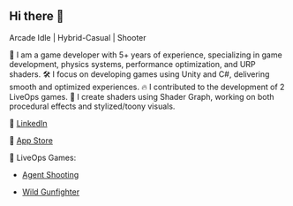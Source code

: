 ## Hi there 👋

Arcade Idle | Hybrid-Casual | Shooter

🎯 I am a game developer with 5+ years of experience, specializing in game development, physics systems, performance optimization, and URP shaders.
🛠️ I focus on developing games using Unity and C#, delivering smooth and optimized experiences.
🔥 I contributed to the development of 2 LiveOps games.
🎨 I create shaders using Shader Graph, working on both procedural effects and stylized/toony visuals.

🔗 [LinkedIn](https://www.linkedin.com/in/berkcan-karabulut-3ba121145/)  

📱 [App Store](https://apps.apple.com/tr/developer/berkcan-karabulut/id1503022996?l=tr)  

🎯 LiveOps Games:

- [Agent Shooting](https://play.google.com/store/apps/details?id=com.hitman.agent.shooting&hl=en_US)  

- [Wild Gunfighter](https://play.google.com/store/apps/details?id=com.mg.wild.gunfighter.west.sniper&hl=en_ZA)  

